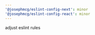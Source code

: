 ```yaml
---
'@josephmcg/eslint-config-next': minor
'@josephmcg/eslint-config-react': minor
---
```


adjust eslint rules
